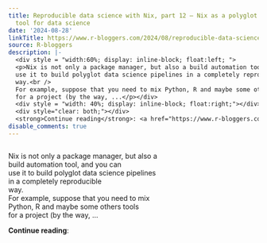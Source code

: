 ```yaml
---
title: Reproducible data science with Nix, part 12 — Nix as a polyglot build automation
  tool for data science
date: '2024-08-28'
linkTitle: https://www.r-bloggers.com/2024/08/reproducible-data-science-with-nix-part-12-nix-as-a-polyglot-build-automation-tool-for-data-science/
source: R-bloggers
description: |-
  <div style = "width:60%; display: inline-block; float:left; ">
  <p>Nix is not only a package manager, but also a build automation tool, and you can<br />
  use it to build polyglot data science pipelines in a completely reproducible<br />
  way.<br />
  For example, suppose that you need to mix Python, R and maybe some others tools<br />
  for a project (by the way, ...</p></div>
  <div style = "width: 40%; display: inline-block; float:right;"></div>
  <div style="clear: both;"></div>
  <strong>Continue reading</strong>: <a href="https://www.r-bloggers.com/2024/08/reproducible-data-science-with-nix-part-12-nix-as- ...
disable_comments: true
---
```

<div style = "width:60%; display: inline-block; float:left; ">
<p>Nix is not only a package manager, but also a build automation tool, and you can<br />
use it to build polyglot data science pipelines in a completely reproducible<br />
way.<br />
For example, suppose that you need to mix Python, R and maybe some others tools<br />
for a project (by the way, ...</p></div>
<div style = "width: 40%; display: inline-block; float:right;"></div>
<div style="clear: both;"></div>
<strong>Continue reading</strong>: <a href="https://www.r-bloggers.com/2024/08/reproducible-data-science-with-nix-part-12-nix-as- ...
